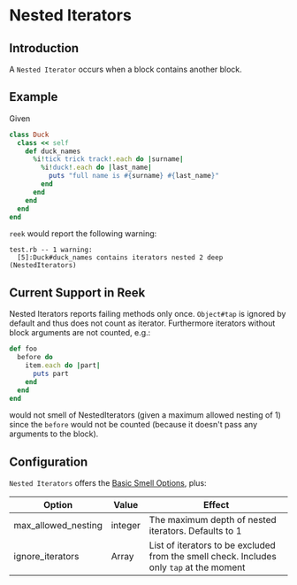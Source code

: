# Nested Iterators

## Introduction

A `Nested Iterator` occurs when a block contains another block.

## Example

Given

```Ruby
class Duck
  class << self
    def duck_names
      %i!tick trick track!.each do |surname|
        %i!duck!.each do |last_name|
          puts "full name is #{surname} #{last_name}"
        end
      end
    end
  end
end
```

`reek` would report the following warning:

```
test.rb -- 1 warning:
  [5]:Duck#duck_names contains iterators nested 2 deep (NestedIterators)
```

## Current Support in Reek

Nested Iterators reports failing methods only once.
`Object#tap` is ignored by default and thus does not count as iterator.
Furthermore iterators without block arguments are not counted, e.g.:


```Ruby
def foo
  before do
    item.each do |part|
      puts part
    end
  end
end
```

would not smell of NestedIterators (given a maximum allowed nesting of 1) since the
`before` would not be counted (because it doesn't pass any arguments to the block).

## Configuration

`Nested Iterators` offers the [Basic Smell Options](Basic-Smell-Options.md), plus:

| Option         | Value       | Effect  |
| ---------------|-------------|---------|
| max_allowed_nesting | integer | The maximum depth of nested iterators. Defaults to 1 |
| ignore_iterators | Array | List of iterators to be excluded from the smell check. Includes only `tap` at the moment|
